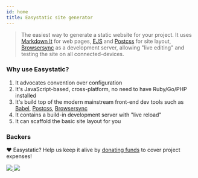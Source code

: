 ```yaml
---
id: home
title: Easystatic site generator
---
```

> The easiest way to generate a static website for your project. It uses [Markdown It](https://markdown-it.github.io/)
> for web pages, [EJS](http://ejs.co/) and [Postcss](http://postcss.org/) for site layout, [Browsersync](https://browsersync.io/)
> as a development server, allowing "live editing" and testing the site on all connected-devices.

### Why use Easystatic?

1. It advocates convention over configuration
2. It's JavaScript-based, cross-platform, no need to have Ruby/Go/PHP installed
3. It's build top of the modern mainstream front-end dev tools such as [Babel](https://babeljs.io),
   [Postcss](http://postcss.org/), [Browsersync](https://browsersync.io/)
4. It contains a build-in development server with "live reload"
5. It can scaffold the basic site layout for you

### Backers

♥ Easystatic? Help us keep it alive by [donating funds](https://www.patreon.com/tarkus) to cover project expenses!

<a href="https://github.com/koistya" target="_blank">
  <img src="https://github.com/koistya.png?size=64">
</a>
<a href="https://www.patreon.com/bePatron?patAmt=25&amp;u=2475816" target="_blank">
  <img src="https://opencollective.com/static/images/become_backer.svg">
</a>
